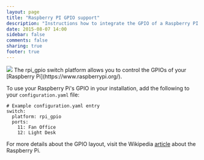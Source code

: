 ```yaml
---
layout: page
title: "Raspberry PI GPIO support"
description: "Instructions how to integrate the GPIO of a Raspberry PI into Home Assistant."
date: 2015-08-07 14:00
sidebar: false
comments: false
sharing: true
footer: true
---
```


<img src='/images/supported_brands/rapberry-pi.png' class='brand pull-right' />
The rpi_gpio switch platform allows you to control the GPIOs of your [Raspberry Pi](https://www.raspberrypi.org/).

To use your Raspberry Pi's GPIO in your installation, add the following to your `configuration.yaml` file:

```
# Example configuration.yaml entry
switch:
  platform: rpi_gpio
  ports:
    11: Fan Office
    12: Light Desk
```

For more details about the GPIO layout, visit the Wikipedia [article](https://en.wikipedia.org/wiki/Raspberry_Pi#GPIO_connector) about the Raspberry Pi.
